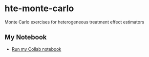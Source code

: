 # hte-monte-carlo
Monte Carlo exercises for heterogeneous treatment effect estimators

## My Notebook
* [Run my Collab notebook](https://colab.research.google.com/drive/1iNMl0EPr9QCCQKHQrB3D_KULdMSBoNSO?usp=sharing)
